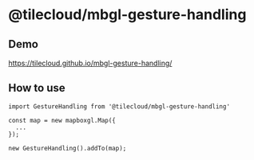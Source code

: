# @tilecloud/mbgl-gesture-handling

## Demo

https://tilecloud.github.io/mbgl-gesture-handling/

## How to use

```
import GestureHandling from '@tilecloud/mbgl-gesture-handling'

const map = new mapboxgl.Map({
  ...
});

new GestureHandling().addTo(map);
```
